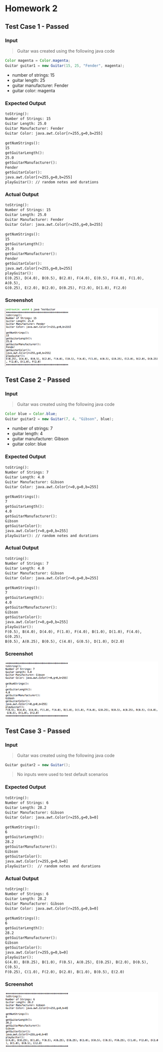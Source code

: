 # Homework 2

## Test Case 1 - Passed

### Input
> Guitar was created using the following java code

```java
Color magenta = Color.magenta;
Guitar guitar1 = new Guitar(15, 25, "Fender", magenta);
```

- number of strings: 15
- guitar length: 25
- guitar manufacturer: Fender
- guitar color: magenta

### Expected Output
```
toString():
Number of Strings: 15
Guitar Length: 25.0
Guitar Manufacturer: Fender
Guitar Color: java.awt.Color[r=255,g=0,b=255]

getNumStrings():
15
getGuitarLength():
25.0
getGuitarManufacturer():
Fender
getGuitarColor():
java.awt.Color[r=255,g=0,b=255]
playGuitar(): // random notes and durations
```

### Actual Output
```
toString():
Number of Strings: 15
Guitar Length: 25.0
Guitar Manufacturer: Fender
Guitar Color: java.awt.Color[r=255,g=0,b=255]

getNumStrings():
15
getGuitarLength():
25.0
getGuitarManufacturer():
Fender
getGuitarColor():
java.awt.Color[r=255,g=0,b=255]
playGuitar():
E(0.25), D(4.0), B(0.5), B(2.0), F(4.0), E(0.5), F(4.0), F(1.0), A(0.5),
G(0.25), E(2.0), B(2.0), D(0.25), F(2.0), D(1.0), F(2.0)
```
### Screenshot
![compilation](images/testCase1.png)

## Test Case 2 - Passed

### Input

> Guitar was created using the following java code

```java
Color blue = Color.blue;
Guitar guitar2 = new Guitar(7, 4, "Gibson", blue);
```

- number of strings: 7
- guitar length: 4
- guitar manufacturer: Gibson
- guitar color: blue

### Expected Output
```
toString():
Number of Strings: 7
Guitar Length: 4.0
Guitar Manufacturer: Gibson
Guitar Color: java.awt.Color[r=0,g=0,b=255]

getNumStrings():
7
getGuitarLength():
4.0
getGuitarManufacturer():
Gibson
getGuitarColor():
java.awt.Color[r=0,g=0,b=255]
playGuitar(): // random notes and durations
```

### Actual Output
```
toString():
Number of Strings: 7
Guitar Length: 4.0
Guitar Manufacturer: Gibson
Guitar Color: java.awt.Color[r=0,g=0,b=255]

getNumStrings():
7
getGuitarLength():
4.0
getGuitarManufacturer():
Gibson
getGuitarColor():
java.awt.Color[r=0,g=0,b=255]
playGuitar():
F(0.5), B(4.0), D(4.0), F(1.0), F(4.0), B(1.0), D(1.0), F(4.0), G(0.25),
B(0.5), A(0.25), B(0.5), C(4.0), G(0.5), D(1.0), D(2.0)
```

### Screenshot
![compilation](images/testCase2.png)


## Test Case 3 - Passed

### Input

> Guitar was created using the following java code

```java
Guitar guitar2 = new Guitar();
```

> No inputs were used to test default scenarios

### Expected Output
```
toString():
Number of Strings: 6
Guitar Length: 28.2
Guitar Manufacturer: Gibson
Guitar Color: java.awt.Color[r=255,g=0,b=0]

getNumStrings():
6
getGuitarLength():
28.2
getGuitarManufacturer():
Gibson
getGuitarColor():
java.awt.Color[r=255,g=0,b=0]
playGuitar():  // random notes and durations
```

### Actual Output
```
toString():
Number of Strings: 6
Guitar Length: 28.2
Guitar Manufacturer: Gibson
Guitar Color: java.awt.Color[r=255,g=0,b=0]

getNumStrings():
6
getGuitarLength():
28.2
getGuitarManufacturer():
Gibson
getGuitarColor():
java.awt.Color[r=255,g=0,b=0]
playGuitar():
G(4.0), B(0.25), B(1.0), F(0.5), A(0.25), E(0.25), B(2.0), D(0.5), C(0.5),
F(0.25), C(1.0), F(2.0), D(2.0), B(1.0), B(0.5), E(2.0)
```

### Screenshot
![compilation](images/testCase3.png)
